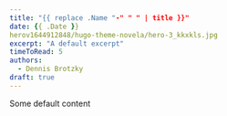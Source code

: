 ```yaml
---
title: "{{ replace .Name "-" " " | title }}"
date: {{ .Date }}
herov1644912848/hugo-theme-novela/hero-3_kkxkls.jpg
excerpt: "A default excerpt"
timeToRead: 5
authors:
  - Dennis Brotzky
draft: true
---
```


Some default content
